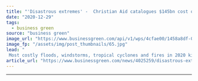 ```yaml
---
title: "'Disastrous extremes' -  Christian Aid catalogues $145bn cost of 2020 weather disasters"
date: "2020-12-29"
tags: 
  - business green
source: "business green"
image_url: "https://www.businessgreen.com/api/v1/wps/4cfae00/1458a8df-0171-4527-9aa6-065209ed5e1f/5/bushfires-credit-JohnCarnemolla-185x114.jpg"
image_fp: "/assets/img/post_thumbnails/65.jpg"
lead: "
 Most costly floods, windstorms, tropical cyclones and fires in 2020 killed thousands of people across the globe and displaced millions, charity finds ..."
article_url: "https://www.businessgreen.com/news/4025259/disastrous-extremes-christian-aid-catalogues-usd145bn-cost-2020-weather-disasters"
---
```


---
